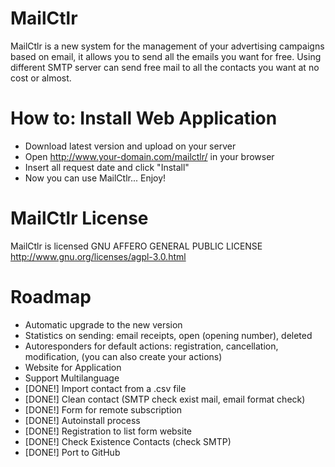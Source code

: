 # MailCtlr

MailCtlr is a new system for the management of your advertising campaigns based on email, it allows you to send all the emails you want for free. 
Using different SMTP server can send free mail to all the contacts you want at no cost or almost.

# How to: Install Web Application

* Download latest version and upload on your server
* Open http://www.your-domain.com/mailctlr/ in your browser
* Insert all request date and click "Install" 
* Now you can use MailCtlr... Enjoy!


# MailCtlr License 
MailCtlr is licensed GNU AFFERO GENERAL PUBLIC LICENSE http://www.gnu.org/licenses/agpl-3.0.html 


# Roadmap

 - Automatic upgrade to the new version
 - Statistics on sending: email receipts, open (opening number), deleted
 - Autoresponders for default actions: registration, cancellation, modification, (you can also create your actions)
 - Website for Application
 - Support Multilanguage
 - [DONE!] Import contact from a .csv file 
 - [DONE!] Clean contact (SMTP check exist mail, email format check)
 - [DONE!] Form for remote subscription
 - [DONE!] Autoinstall process
 - [DONE!] Registration to list form website 
 - [DONE!] Check Existence Contacts (check SMTP)
 - [DONE!] Port to GitHub